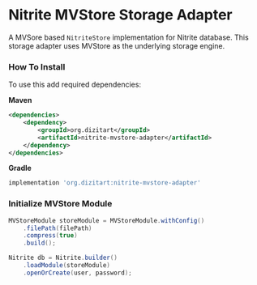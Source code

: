 # Nitrite MVStore Storage Adapter

A MVSore based `NitriteStore` implementation for Nitrite database. This storage adapter uses MVStore as the underlying storage engine.

### How To Install

To use this add required dependencies:

**Maven**

```xml
<dependencies>
    <dependency>
        <groupId>org.dizitart</groupId>
        <artifactId>nitrite-mvstore-adapter</artifactId>
    </dependency>
</dependencies>
```


**Gradle**

```groovy    
implementation 'org.dizitart:nitrite-mvstore-adapter'

```

### Initialize MVStore Module

```java
MVStoreModule storeModule = MVStoreModule.withConfig()
    .filePath(filePath)
    .compress(true)
    .build();

Nitrite db = Nitrite.builder()
    .loadModule(storeModule)
    .openOrCreate(user, password);
```
